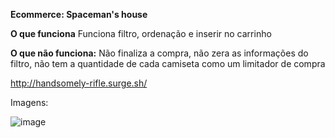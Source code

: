 **Ecommerce: Spaceman's house**

**O que funciona**
Funciona filtro, ordenação e inserir no carrinho

**O que não funciona:**
Não finaliza a compra, não zera as informações do filtro, não tem a quantidade de cada camiseta como um limitador de compra


http://handsomely-rifle.surge.sh/

Imagens:

![image](https://user-images.githubusercontent.com/81268269/118493542-9cdf7680-b6f7-11eb-8150-c1d7b9117f78.png)
